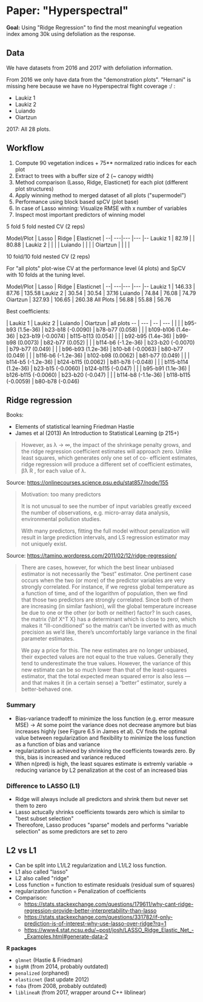 # Paper: "Hyperspectral"

**Goal:** Using "Ridge Regression" to find the most meaningful vegeation index among 30k using defoliation as the response.

## Data

We have datasets from 2016 and 2017 with defoliation information.

From 2016 we only have data from the "demonstration plots". "Hernani" is missing here because we have no Hyperspectral flight coverage :/ :

* Laukiz 1
* Laukiz 2
* Luiando
* Oiartzun

2017: All 28 plots.


## Workflow

1. Compute 90 vegetation indices + 75** normalized ratio indices for each plot
2. Extract to trees with a buffer size of 2 (~ canopy width)
3. Method comparison (Lasso, Ridge, Elasticnet) for each plot (different plot structures)
4. Apply winning method to merged dataset of all plots ("supermodel")
  1. Performance using block based spCV (plot base)
5. In case of Lasso winning: Visualize RMSE with x number of variables
6. Inspect most important predictors of winning model

5 fold 5 fold nested CV (2 reps)

Model/Plot  | Lasso  | Ridge  | Elasticnet |
--|      ---|---     |---     |--
Laukiz 1  | 82.19  |   |  80.88 |
Laukiz 2  |   |   |   |
Luiando   |   |   |   |
Oiartzun  |   |   |   |

10 fold/10 fold nested CV (2 reps)

For "all plots" plot-wise CV at the performance level (4 plots) and SpCV with 10 folds at the tuning level.

Model/Plot  | Lasso  | Ridge  | Elasticnet |
--|      ---|---     |---     |--
Laukiz 1  | 146.33  | 87.76  | 135.58
Laukiz 2  | 30.54  | 30.54  |  37.16
Luiando   | 74.84  | 76.08  | 74.79
Oiartzun  | 327.93  | 106.65  | 260.38
All Plots |  56.88 | 55.88  | 56.76

Best coefficients:

| Laukiz 1 | Laukiz 2 | Luiando | Oiartzun  | all plots
-- | --- | -- | --- |
  |   |   | b95-b93 (1.5e-36)   | b23-b18 (-0.0090)   | b78-b77 (0.058)
  |   |   | b109-b106 (1.4e-36) | b23-b19 (-0.0074)   | b115-b113 (0.054)
  |   |   | b92-b95 (1.4e-36)   | b99-b98 (0.0073)    | b82-b77 (0.052)
  |   |   | b114-b6 (-1.2e-36)  | b23-b20 (-0.0070)   | b79-b77 (0.049)
  |   |   | b96-b93 (1.2e-36)   | b10-b8 (-0.0063)    | b80-b77 (0.049)
  |   |   | b116-b6 (-1.2e-36)  | b102-b98 (0.0062)   | b81-b77 (0.049)
  |   |   | b114-b5 (-1.2e-36)  | b124-b115 (0.0062)  | b81-b78 (-0.048)
  |   |   | b115-b114 (1.2e-36) | b23-b15 (-0.0060)   | b124-b115 (-0.047)
  |   |   | b95-b91 (1.1e-36)   | b126-b115 (-0.0060) | b23-b20 (-0.047)
  |   |   | b114-b8 (-1.1e-36)  | b118-b115 (-0.0059) | b80-b78 (-0.046)


## Ridge regression

Books:
* Elements of statistical learning Friedman Hastie
* James et al (2013) An Introduction to Statistical Learning (p 215+)

> However, as λ → ∞, the impact of
> the shrinkage penalty grows, and the ridge regression coefficient estimates
> will approach zero.
> Unlike least squares, which generates only one set of co-
> efficient estimates, ridge regression will produce a different set of coefficient
> estimates, β̂λ R , for each value of λ.

Source: https://onlinecourses.science.psu.edu/stat857/node/155

> Motivation: too many predictors
>
> It is not unusual to see the number of input variables greatly exceed the number of observations, e.g. micro-array data analysis, environmental pollution studies.
>
> With many predictors, fitting the full model without penalization will result in large prediction intervals, and LS regression estimator may not uniquely exist.

Source: https://tamino.wordpress.com/2011/02/12/ridge-regression/

> There are cases, however, for which the best linear unbiased estimator is not necessarily the “best” estimator. One pertinent case occurs when the two (or more) of the predictor variables are very strongly correlated. For instance, if we regress global temperature as a function of time, and of the logarithm of population, then we find that those two predictors are strongly correlated. Since both of them are increasing (in similar fashion), will the global temperature increase be due to one or the other (or both or neither) factor? In such cases, the matrix {\bf X^T X} has a determinant which is close to zero, which makes it “ill-conditioned” so the matrix can’t be inverted with as much precision as we’d like, there’s uncomfortably large variance in the final parameter estimates.
>
> We pay a price for this. The new estimates are no longer unbiased, their expected values are not equal to the true values. Generally they tend to underestimate the true values. However, the variance of this new estimate can be so much lower than that of the least-squares estimator, that the total expected mean squared error is also less — and that makes it (in a certain sense) a “better” estimator, surely a better-behaved one.

### Summary

* Bias-variance tradeoff to minimize the loss function (e.g. error measure MSE) -> At some point the variance does not decrease anymore but bias increases highly (see Figure 6.5 in James et al). CV finds the optimal value between regularization and flexibility to minimize the loss function as a function of bias and variance
* regularization is achieved by shrinking the coefficients towards zero. By this, bias is increased and variance reduced
* When n(pred) is high, the least squares estimate is extremly variable -> reducing variance by L2 penalization at the cost of an increased bias

### Difference to LASSO (L1)

* Ridge will always include all predictors and shrink them but never set them to zero
* Lasso actucally shrinks coefficients towards zero which is similar to "best subset selection"
* Thereofore, Lasso produces "sparse" models and performs "variable selection" as some predictors are set to zero

## L2 vs L1

* Can be split into L1/L2 regularization and L1/L2 loss function.
* L1 also called "lasso"
* L2 also called "ridge"
* Loss function = function to estimate residuals (residual sum of squares)
* regularization function = Penalization of coefficients
* Comparison:
  - https://stats.stackexchange.com/questions/179611/why-cant-ridge-regression-provide-better-interpretability-than-lasso
  - https://stats.stackexchange.com/questions/331782/if-only-prediction-is-of-interest-why-use-lasso-over-ridge?rq=1
  - https://www4.stat.ncsu.edu/~post/josh/LASSO_Ridge_Elastic_Net_-_Examples.html#generate-data-2

**R packages**

* `glmnet` (Hastie & Friedman)
* `bigRR` (from 2014, probably outdated)
* `penalized` (orphaned)
* `elasticnet` (last update 2012)
* `foba` (from 2008, probably outdated)
* `liblineaR` (from 2017, wrapper around C++ liblinear)
